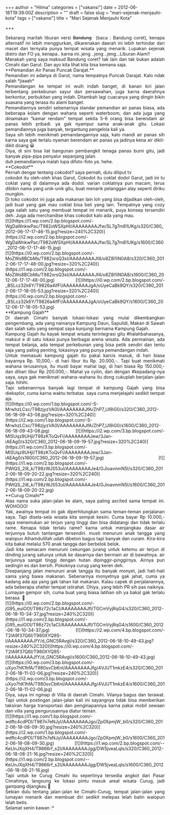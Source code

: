 +++
author = "Hilma"
categories = ["vakansi"]
date = 2012-06-18T19:39:00Z
description = ""
draft = false
slug = "mari-sejenak-menjauhi-kota"
tags = ["vakansi"]
title = "Mari Sejenak Menjauhi Kota"

+++

<div style="text-align: justify;"></div><div style="text-align: justify;"><div style="text-align: justify;"><span style="background-color: white;">Sekarang marilah liburan versi </span><span style="text-decoration: line-through;">Bandung</span><span style="background-color: white;">  (baca : Bandung coret), kenapa alternatif ini lebih menggiurkan, dikarenakan daerah ini lebih terhindar dari macet dan ternyata punya tempat wisata yang menarik. Lupakan sejenak distro dan FO ya, kenapa.. karna ini..jeng ..jeng ..jeng…Liburan Alam!!</span></div></div><div style="text-align: justify;"><div style="text-align: justify;">Manakah yang saya maksud Bandung coret? tak lain dan tak bukan adalah Cimahi dan Garut. Dan ayo kita lihat kita bisa kemana saja.</div></div><div style="text-align: justify;"></div><div style="text-align: justify;"><div style="text-align: justify;">**Pemandian Air Panas Puncak Darajat.**</div></div><div style="text-align: justify;"><div style="text-align: justify;">Pemandian ini adanya di Garut, nama tempatnya Puncak Darajat. Kalo ndak salah *jiaaah*</div></div><div style="text-align: justify;"><div style="text-align: justify;">Pemandangan ke tempat ini wuih indah banget, di kanan kiri jalan terbentang perkebunan sayur dan persawahan, juga karna daerahnya berkontur, perbukitan yang indah. Ditambah lagi cuacanya yang dingin bikin suasana yang terasa itu alami banget.</div></div><div style="text-align: justify;"><div style="text-align: justify;">Pemandiannya sendiri sebenarnya standar pemandian air panas biasa, ada beberapa kolam dengan wahana seperti waterboom, dan ada juga yang dinamakan “kamar rendam” tempat sekita 5-6 orang bisa berendam air panas lebih pribadi. ya gak nyampur sama anak-anak gitu. Lokasi pemandiannya juga banyak, tergantung pengelola kali ya.</div></div><div style="text-align: justify;"><div style="text-align: justify;">Saya sih lebih menikmati pemandangannya saja, kalo mandi air panas sih karna saya gak terlalu nyaman berendam air panas ya jadinya kena air dikit-dikit doang 😀</div></div><div style="text-align: justify;"><div style="text-align: justify;">Oiya, di sini bisa liat bangunan pembangkit tenaga panas bumi gitu, jadi banyak pipa-pipa penyalur sepanjang jalan.</div><div class="separator" style="clear: both; text-align: justify;"></div><div style="text-align: justify;">duh pemandiannya malah lupa difoto-foto ya. hehe.</div></div><div style="text-align: justify;"></div><div style="text-align: justify;"><div style="text-align: justify;">**Cokodot**</div></div><div style="text-align: justify;"><div style="text-align: justify;">Pernah dengar tentang cokodot? saya pernah, dulu diliput tv</div></div><div style="text-align: justify;"><div style="text-align: justify;">cokodot itu oleh-oleh khas Garut, Cokodot itu coklat dodol Garut, jadi ini tu coklat yang di dalamnya ada dodol. varian coklatnya pun macam, terus dibikin nama yang unik-unik gitu, buat menarik pelanggan alay seperti diriku mungkin.</div></div><div style="text-align: justify;"><div style="text-align: justify;">Di toko cokodot ini juga ada makanan lain loh yang bisa dijadikan oleh-oleh, jadi buat yang gak mau coklat bisa beli yang lain. Tempatnya yang cozy juga salah satu yang membuat tempat ini menarik, puya konsep tersendiri deh. Juga ada merchandise khas cokodot kalo ada yang mau.</div><div class="separator" style="clear: both; text-align: justify;">[![](https://i1.wp.com/2.bp.blogspot.com/-WgDaWnkwPac/T982oWSXpHI/AAAAAAAAJfw/SL7g7m81UKg/s320/C360_2012-06-17-17-46-15.jpg?resize=240%2C320)](https://i2.wp.com/2.bp.blogspot.com/-WgDaWnkwPac/T982oWSXpHI/AAAAAAAAJfw/SL7g7m81UKg/s1600/C360_2012-06-17-17-46-15.jpg)</div><div style="text-align: justify;"></div><div class="separator" style="clear: both; text-align: justify;">[![](https://i0.wp.com/2.bp.blogspot.com/-MoZWs8BCbMs/T982xrsQ3xI/AAAAAAAAJf4/o8Z8I1iN0A8/s320/C360_2012-06-17-17-48-00.jpg?resize=320%2C240)](https://i1.wp.com/2.bp.blogspot.com/-MoZWs8BCbMs/T982xrsQ3xI/AAAAAAAAJf4/o8Z8I1iN0A8/s1600/C360_2012-06-17-17-48-00.jpg) [![](https://i0.wp.com/2.bp.blogspot.com/-_BSLcz32k6Y/T9826a4ifFI/AAAAAAAAJgA/oUyeCaBk9QY/s320/C360_2012-06-17-18-05-53.jpg?resize=320%2C240)](https://i0.wp.com/2.bp.blogspot.com/-_BSLcz32k6Y/T9826a4ifFI/AAAAAAAAJgA/oUyeCaBk9QY/s1600/C360_2012-06-17-18-05-53.jpg)</div><div style="text-align: justify;"></div><div class="separator" style="clear: both; text-align: justify;"></div><div style="text-align: justify;"></div><div class="separator" style="clear: both; text-align: center;"></div><div style="text-align: justify;">**Kampung Gajah**</div></div><div style="text-align: justify;"><div style="text-align: justify;">Di daerah Cimahi banyak lokasi-lokasi yang mulai dikembangkan pengembang, ada yang namanya Kampung Daun, Sapulidi, Makan di Sawah dan salah satu yang sempat saya kunjungi bernama Kampung Gajah.</div></div><div style="text-align: justify;"><div style="text-align: justify;">Kampung Gajah itu kayak tempat wisata terintegrasi gitu #halahbahasanya, maksut e di satu lokasi punya berbagai arena wisata. Ada permainan, ada tempat belanja, ada tempat perkebunan yang bisa petik sendiri dan tentu saja yang paling penting, lokasinya yang punya pemandangan indah.</div></div><div style="text-align: justify;"><div style="text-align: justify;">Untuk memasuki kampung gajah itu pakai karcis masuk, di hari biasa bayarnya Rp. 10,000,- di hari libur itu Rp. 20.000,-. Tapi buat menikmati wahana terusannya, itu musti bayar mahal lagi, di hari biasa Rp 150.000,- dan dihari libur Rp 200.000,-. Mahal ya cyiiin, dan dengan #kepadang-nya saya, saya gak menikmati wahana-wahana itu dong cukuplah berjalan-jalan saja. hihihi.</div></div><div style="text-align: justify;"><div style="text-align: justify;">Tapi sebenanrnya banyak lagi tempat di kampung Gajah yang bisa dieksplor, cuma karna waktu terbatas  saya cuma menjelajahi sedikit tempat aja.</div><div style="text-align: justify;">[![](https://i0.wp.com/1.bp.blogspot.com/-S-MrwhzLCsc/T98zjyzVA0I/AAAAAAAAJfA/ZhP7_UI9iG0/s320/C360_2012-06-18-09-43-08.jpg?resize=320%2C240)](https://i2.wp.com/1.bp.blogspot.com/-S-MrwhzLCsc/T98zjyzVA0I/AAAAAAAAJfA/ZhP7_UI9iG0/s1600/C360_2012-06-18-09-43-08.jpg) [![](https://i2.wp.com/3.bp.blogspot.com/-MISUqz9UHjI/T98zKToQvFI/AAAAAAAAJew/3Jan-iAEAg0/s320/C360_2012-06-18-09-19-57.jpg?resize=320%2C240)](https://i1.wp.com/3.bp.blogspot.com/-MISUqz9UHjI/T98zKToQvFI/AAAAAAAAJew/3Jan-iAEAg0/s1600/C360_2012-06-18-09-19-57.jpg) [![](https://i1.wp.com/2.bp.blogspot.com/-PWtQS_2i8_k/T98zWJS53uI/AAAAAAAAJe4/GJioavnmN5I/s320/C360_2012-06-18-09-20-22.jpg?resize=320%2C240)](https://i1.wp.com/2.bp.blogspot.com/-PWtQS_2i8_k/T98zWJS53uI/AAAAAAAAJe4/GJioavnmN5I/s1600/C360_2012-06-18-09-20-22.jpg)</div></div><div style="text-align: justify;"></div><div style="text-align: justify;"><div style="text-align: justify;">**Curug Cimahi**</div></div><div style="text-align: justify;"><div style="text-align: justify;">Atas nama suka jalan-jalan ke alam, saya paling axcited sama tempat ini. WOHOOO!</div></div><div style="text-align: justify;"><div style="text-align: justify;">Yak, awalnya tempat ini gak diperhitungkan sama teman-teman perjalanan saya. Tapi disela-sela wisata kita sempat kesini. Cuma bayar Rp 10.000,- saya menemukan air terjun yang tinggi dan bisa didatangi dan tidak terlalu rame. Kenapa tidak terlalu rame? karna untuk menjangkau dasar air terjunnya butuh tantangan tersendiri. musti menuruni anak tangga yang walopun Alhamdulillah udah dibeton bagus tapi banyak dan curam. Kira-kira kita bakal melalui 570 anak tangga dan berbelok belok.</div></div><div style="text-align: justify;"><div style="text-align: justify;">Jadi kita semacam menuruni cekungan jurang untuk ketemu air terjun di dinding jurang satunya untuk ke dasarnya dan bermain air di bawahnya. air terjunnya sangat tinggi dengan hutan dipinggir-pinggirnya. Airnya pun sedingin es dan bersih. Pokoknya curug yang keren deh.</div></div><div style="text-align: justify;"><div style="text-align: justify;">Disepanjang jalan menuruni anak tangga itu banyak monyet, jadi hati-hati sama yang bawa makanan. Sebenarnya monyetnya gak jahat, cuma ya kadang ada aja yang gak tahan liat makanan. Kalau capek di perjalanannya, ada beberapa shelter tempat istirahat. Ohiya, yang lebih PR sih pas naiknya. Lumayan gempor sih, cuma buat yang biasa latihan sih ya bakal gak terlalu berasa  🙂</div><div style="text-align: justify;">[![](https://i0.wp.com/2.bp.blogspot.com/-jG95_euiOOI/T98z72c1aCI/AAAAAAAAJfI/TGCmVyjRqG4/s320/C360_2012-06-18-10-34-37.jpg?resize=240%2C320)](https://i1.wp.com/2.bp.blogspot.com/-jG95_euiOOI/T98z72c1aCI/AAAAAAAAJfI/TGCmVyjRqG4/s1600/C360_2012-06-18-10-34-37.jpg) [![](https://i2.wp.com/4.bp.blogspot.com/-T2lA9f37Q6I/T980XYQ9S-I/AAAAAAAAJfY/d_GNC5RAvgI/s320/C360_2012-06-18-10-49-43.jpg?resize=240%2C320)](https://i0.wp.com/4.bp.blogspot.com/-T2lA9f37Q6I/T980XYQ9S-I/AAAAAAAAJfY/d_GNC5RAvgI/s1600/C360_2012-06-18-10-49-43.jpg)</div><div style="text-align: justify;">[![](https://i0.wp.com/3.bp.blogspot.com/-uXyo7hK1hfA/T980svCbKnI/AAAAAAAAJfg/4VJUT1mkzE4/s320/C360_2012-06-18-11-02-06.jpg?resize=240%2C320)](https://i2.wp.com/3.bp.blogspot.com/-uXyo7hK1hfA/T980svCbKnI/AAAAAAAAJfg/4VJUT1mkzE4/s1600/C360_2012-06-18-11-02-06.jpg)</div></div><div style="text-align: justify;"></div><div style="text-align: justify;"><div style="text-align: justify;">Oiya, saya ini nginap di Villa di daerah Cimahi. Vilanya bagus dan terawat. Tapi untuk postingan jalan-jalan kali ini sayangnya tidak bisa memberikan taksiran harga transportasi dan penginapannya karna pakai mobil sewaan dan villa yang pengurusannya diatur teman.</div><div class="separator" style="clear: both; text-align: center;"></div><div class="separator" style="clear: both; text-align: justify;">[![](https://i1.wp.com/1.bp.blogspot.com/-wdftc4cdPDI/T987n7eNJyI/AAAAAAAAJgo/Zp0XpmjW_b0/s320/C360_2012-06-18-08-09-30.jpg?resize=240%2C320)](https://i2.wp.com/1.bp.blogspot.com/-wdftc4cdPDI/T987n7eNJyI/AAAAAAAAJgo/Zp0XpmjW_b0/s1600/C360_2012-06-18-08-09-30.jpg) [![](https://i1.wp.com/2.bp.blogspot.com/--KeUnJXqXH4/T9866rf_s2I/AAAAAAAAJgg/DWSjveaLqls/s320/C360_2012-06-18-08-21-16.jpg?resize=240%2C320)](https://i1.wp.com/2.bp.blogspot.com/--KeUnJXqXH4/T9866rf_s2I/AAAAAAAAJgg/DWSjveaLqls/s1600/C360_2012-06-18-08-21-16.jpg)</div><div class="separator" style="clear: both; text-align: justify;"></div><div style="text-align: justify;"></div><div class="separator" style="clear: both; text-align: center;"></div><div style="text-align: justify;"></div></div><div style="text-align: justify;"><div style="text-align: justify;">Tapi untuk ke Curug Cimahi itu sepertinya tersedia angkot dari Pasar Cimahinya, langsung ke lokasi pintu masuk areal wisata Curug, jadi gampang dijangkau 🙂</div><div style="text-align: justify;">Sekian dulu tentang jalan-jalan ke Cimahi-Curug, tempat jalan-jalan yang lumayan menarik dan membuat diri sedikit melepas lelah batin walopun lelah betis.</div><div style="text-align: justify;"></div><div style="text-align: justify;">Selamat senin kawan :*</div></div>

